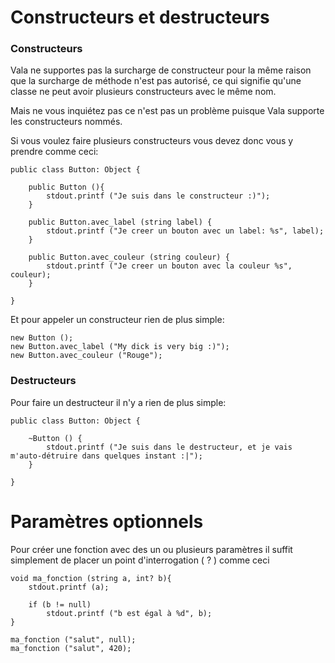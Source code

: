 # Constructeurs et destructeurs

### Constructeurs

Vala ne supportes pas la surcharge de constructeur pour la même raison que la surcharge de méthode n'est pas autorisé, ce qui signifie qu'une classe ne peut avoir plusieurs constructeurs avec le même nom. 

Mais ne vous inquiétez pas ce n'est pas un problème puisque Vala supporte les constructeurs nommés.

Si vous voulez faire plusieurs constructeurs vous devez donc vous y prendre comme ceci:

```vala
public class Button: Object {

    public Button (){
        stdout.printf ("Je suis dans le constructeur :)");
    }
    
    public Button.avec_label (string label) {
        stdout.printf ("Je creer un bouton avec un label: %s", label);
    }
    
    public Button.avec_couleur (string couleur) {
        stdout.printf ("Je creer un bouton avec la couleur %s", couleur);
    }
    
}
```

Et pour appeler un constructeur rien de plus simple:

```vala
new Button ();
new Button.avec_label ("My dick is very big :)");
new Button.avec_couleur ("Rouge");
```

### Destructeurs

Pour faire un destructeur il n'y a rien de plus simple:

```vala
public class Button: Object {

    ~Button () {
        stdout.printf ("Je suis dans le destructeur, et je vais m'auto-détruire dans quelques instant :|");    
    }
    
}
```

# Paramètres optionnels

Pour créer une fonction avec des un ou plusieurs paramètres il suffit simplement de placer un point d'interrogation ( ? ) comme ceci
```vala
void ma_fonction (string a, int? b){
    stdout.printf (a);
    
    if (b != null)
        stdout.printf ("b est égal à %d", b);
}

ma_fonction ("salut", null);
ma_fonction ("salut", 420);
```